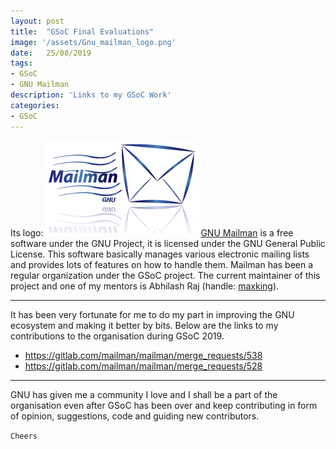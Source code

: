 ```yaml
---
layout: post
title:  "GSoC Final Evaluations"
image: '/assets/Gnu_mailman_logo.png'
date:   25/08/2019
tags:
- GSoC
- GNU Mailman
description: 'Links to my GSoC Work'
categories:
- GSoC
---
```

Its logo:
![GNU Mailman Logo](https://raw.githubusercontent.com/berserker1/berserker1.github.io/master/assets/Gnu_mailman_logo.png)
[GNU Mailman](https://en.wikipedia.org/wiki/GNU_Mailman) is a free software under the GNU Project, it is licensed under the GNU General Public License. This software basically manages various electronic mailing lists and provides lots of features on how to handle them. Mailman has been a regular organization under the GSoC project.
The current maintainer of this project and one of my mentors is Abhilash Raj (handle: [maxking](https://asynchronous.in)).

---
It has been very fortunate for me to do my part in improving the GNU ecosystem and making it better by bits. Below are the links to my contributions to the organisation during GSoC 2019.

- https://gitlab.com/mailman/mailman/merge_requests/538
- https://gitlab.com/mailman/mailman/merge_requests/528

---
GNU has given me a community I love and I shall be a part of the organisation even after GSoC has been over and keep contributing in form of opinion, suggestions, code and guiding new contributors.

`Cheers`
